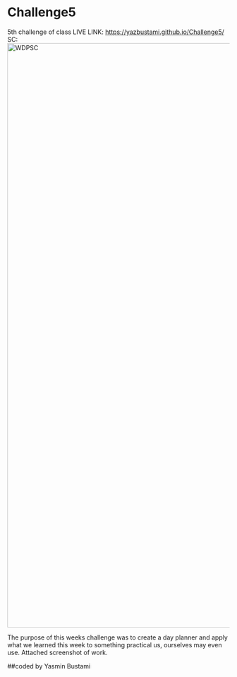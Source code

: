 # Challenge5
5th challenge of class
LIVE LINK:  https://yazbustami.github.io/Challenge5/
SC: <img width="1323" alt="WDPSC" src="https://user-images.githubusercontent.com/111784041/193444639-2e774b69-4548-4e90-aa85-0ec7c4235bc3.png">

The purpose of this weeks challenge was to create a day planner and apply what we learned this week to something practical us, ourselves may even use. Attached screenshot of work.

##coded by Yasmin Bustami